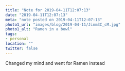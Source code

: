 ```yaml
---
title: "Note for 2019-04-11T12:07:13"
date: "2019-04-11T12:07:13"
meta: "note posted on 2019-04-11T12:07:13"
photo1_url: "images/blog/2019-04-11/Jinm3C_cM.jpg"
photo1_alt: "Ramen in a bowl"
tags:
- personal
location: ""
twitter: false
---
```

Changed my mind and went for Ramen instead

